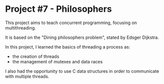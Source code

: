 # Project #7 - Philosophers

This project aims to teach concurrent programming, focusing on multithreading.

It is based on the "Dining philosophers problem", stated by Edsger Dijkstra.

In this project, I learned the basics of threading a process as:
- the creation of threads
- the management of mutexes and data races

I also had the opportunity to use C data structures in order to communicate with multiple threads.
